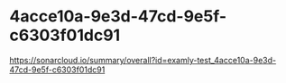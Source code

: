# 4acce10a-9e3d-47cd-9e5f-c6303f01dc91
https://sonarcloud.io/summary/overall?id=examly-test_4acce10a-9e3d-47cd-9e5f-c6303f01dc91
